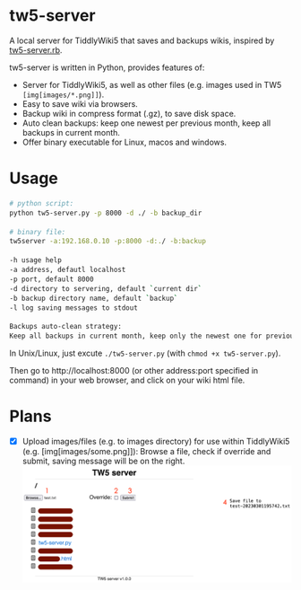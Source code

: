 # tw5-server

A local server for TiddlyWiki5 that saves and backups wikis, inspired by [tw5-server.rb](https://gist.github.com/jimfoltz/ee791c1bdd30ce137bc23cce826096da).

tw5-server is written in Python, provides features of:

- Server for TiddlyWiki5, as well as other files (e.g. images used in TW5 `[img[images/*.png]]`).
- Easy to save wiki via browsers.
- Backup wiki in compress format (.gz), to save disk space.
- Auto clean backups: keep one newest per previous month, keep all backups in current month.
- Offer binary executable for Linux, macos and windows.

# Usage

```bash
# python script:
python tw5-server.py -p 8000 -d ./ -b backup_dir

# binary file:
tw5server -a:192.168.0.10 -p:8000 -d:./ -b:backup

-h usage help
-a address, defautl localhost
-p port, default 8000
-d directory to servering, default `current dir`
-b backup directory name, default `backup`
-l log saving messages to stdout

Backups auto-clean strategy:
Keep all backups in current month, keep only the newest one for previous months.
```

In Unix/Linux, just excute `./tw5-server.py` (with `chmod +x tw5-server.py`).

Then go to http://localhost:8000 (or other address:port specified in command) in your web browser, and click on your wiki html file.

# Plans

- [x] Upload images/files (e.g. to images directory) for use within TiddlyWiki5 (e.g. [img[images/some.png]]): Browse a file, check if override and submit, saving message will be on the right.
    ![Upload screenshot](upload.png)
